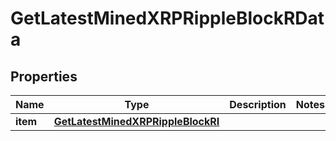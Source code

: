 

# GetLatestMinedXRPRippleBlockRData


## Properties

Name | Type | Description | Notes
------------ | ------------- | ------------- | -------------
**item** | [**GetLatestMinedXRPRippleBlockRI**](GetLatestMinedXRPRippleBlockRI.md) |  | 



